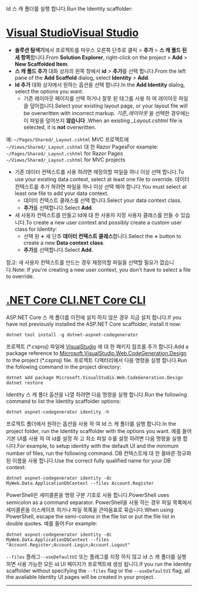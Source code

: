 <span data-ttu-id="3d228-101">Id 스 캐 폴더를 실행 합니다.</span><span class="sxs-lookup"><span data-stu-id="3d228-101">Run the Identity scaffolder:</span></span>

# <a name="visual-studiotabvisual-studio"></a>[<span data-ttu-id="3d228-102">Visual Studio</span><span class="sxs-lookup"><span data-stu-id="3d228-102">Visual Studio</span></span>](#tab/visual-studio)

* <span data-ttu-id="3d228-103">**솔루션 탐색기**에서 프로젝트를 마우스 오른쪽 단추로 클릭 > **추가** > **스 캐 폴드 된 새 항목**합니다.</span><span class="sxs-lookup"><span data-stu-id="3d228-103">From **Solution Explorer**, right-click on the project > **Add** > **New Scaffolded Item**.</span></span>
* <span data-ttu-id="3d228-104">**스 캐 폴드 추가** 대화 상자의 왼쪽 창에서 **id** > **추가**를 선택 합니다.</span><span class="sxs-lookup"><span data-stu-id="3d228-104">From the left pane of the **Add Scaffold** dialog, select **Identity** > **Add**.</span></span>
* <span data-ttu-id="3d228-105">**Id 추가** 대화 상자에서 원하는 옵션을 선택 합니다.</span><span class="sxs-lookup"><span data-stu-id="3d228-105">In the **Add Identity** dialog, select the options you want.</span></span>
  * <span data-ttu-id="3d228-106">기존 레이아웃 페이지를 선택 하거나 잘못 된 태그를 사용 하 여 레이아웃 파일을 덮어씁니다.</span><span class="sxs-lookup"><span data-stu-id="3d228-106">Select your existing layout page, or your layout file will be overwritten with incorrect markup.</span></span> <span data-ttu-id="3d228-107">*기존\_레이아웃* 을 선택한 경우에는이 파일을 덮어쓰지 **않습니다** .</span><span class="sxs-lookup"><span data-stu-id="3d228-107">When an existing *\_Layout.cshtml* file is selected, it is **not** overwritten.</span></span>

 <span data-ttu-id="3d228-108">예: `~/Pages/Shared/_Layout.cshtml` MVC 프로젝트에 `~/Views/Shared/_Layout.cshtml` 대 한 Razor Pages</span><span class="sxs-lookup"><span data-stu-id="3d228-108">For example: `~/Pages/Shared/_Layout.cshtml` for Razor Pages `~/Views/Shared/_Layout.cshtml` for MVC projects</span></span>
* <span data-ttu-id="3d228-109">기존 데이터 컨텍스트를 사용 하려면 재정의할 파일을 하나 이상 선택 합니다.</span><span class="sxs-lookup"><span data-stu-id="3d228-109">To use your existing data context, select at least one file to override.</span></span> <span data-ttu-id="3d228-110">데이터 컨텍스트를 추가 하려면 파일을 하나 이상 선택 해야 합니다.</span><span class="sxs-lookup"><span data-stu-id="3d228-110">You must select at least one file to add your data context.</span></span>
  * <span data-ttu-id="3d228-111">데이터 컨텍스트 클래스를 선택 합니다.</span><span class="sxs-lookup"><span data-stu-id="3d228-111">Select your data context class.</span></span>
  * <span data-ttu-id="3d228-112">**추가**를 선택합니다.</span><span class="sxs-lookup"><span data-stu-id="3d228-112">Select **Add**.</span></span>
* <span data-ttu-id="3d228-113">새 사용자 컨텍스트를 만들고 Id에 대 한 사용자 지정 사용자 클래스를 만들 수 있습니다.</span><span class="sxs-lookup"><span data-stu-id="3d228-113">To create a new user context and possibly create a custom user class for Identity:</span></span>
  * <span data-ttu-id="3d228-114">선택 된 **+** 새 단추 **데이터 컨텍스트 클래스**합니다.</span><span class="sxs-lookup"><span data-stu-id="3d228-114">Select the **+** button to create a new **Data context class**.</span></span>
  * <span data-ttu-id="3d228-115">**추가**를 선택합니다.</span><span class="sxs-lookup"><span data-stu-id="3d228-115">Select **Add**.</span></span>

<span data-ttu-id="3d228-116">참고: 새 사용자 컨텍스트를 만드는 경우 재정의할 파일을 선택할 필요가 없습니다.</span><span class="sxs-lookup"><span data-stu-id="3d228-116">Note: If you're creating a new user context, you don't have to select a file to override.</span></span>

# <a name="net-core-clitabnetcore-cli"></a>[<span data-ttu-id="3d228-117">.NET Core CLI</span><span class="sxs-lookup"><span data-stu-id="3d228-117">.NET Core CLI</span></span>](#tab/netcore-cli)

<span data-ttu-id="3d228-118">ASP.NET Core 스 캐 폴더를 이전에 설치 하지 않은 경우 지금 설치 합니다.</span><span class="sxs-lookup"><span data-stu-id="3d228-118">If you have not previously installed the ASP.NET Core scaffolder, install it now:</span></span>

```console
dotnet tool install -g dotnet-aspnet-codegenerator
```

<span data-ttu-id="3d228-119">프로젝트 (\*.csproj) 파일에 [VisualStudio](https://www.nuget.org/packages/Microsoft.VisualStudio.Web.CodeGeneration.Design/) 에 대 한 패키지 참조를 추가 합니다.</span><span class="sxs-lookup"><span data-stu-id="3d228-119">Add a package reference to [Microsoft.VisualStudio.Web.CodeGeneration.Design](https://www.nuget.org/packages/Microsoft.VisualStudio.Web.CodeGeneration.Design/) to the project (\*.csproj) file.</span></span> <span data-ttu-id="3d228-120">프로젝트 디렉터리에서 다음 명령을 실행 합니다.</span><span class="sxs-lookup"><span data-stu-id="3d228-120">Run the following command in the project directory:</span></span>

```console
dotnet add package Microsoft.VisualStudio.Web.CodeGeneration.Design
dotnet restore
```

<span data-ttu-id="3d228-121">Identity 스 캐 폴더 옵션을 나열 하려면 다음 명령을 실행 합니다.</span><span class="sxs-lookup"><span data-stu-id="3d228-121">Run the following command to list the Identity scaffolder options:</span></span>

```console
dotnet aspnet-codegenerator identity -h
```

<span data-ttu-id="3d228-122">프로젝트 폴더에서 원하는 옵션을 사용 하 여 Id 스 캐 폴더를 실행 합니다.</span><span class="sxs-lookup"><span data-stu-id="3d228-122">In the project folder, run the Identity scaffolder with the options you want.</span></span> <span data-ttu-id="3d228-123">예를 들어 기본 UI를 사용 하 여 id를 설정 하 고 최소 파일 수를 설정 하려면 다음 명령을 실행 합니다.</span><span class="sxs-lookup"><span data-stu-id="3d228-123">For example, to setup identity with the default UI and the minimum number of files, run the following command.</span></span> <span data-ttu-id="3d228-124">DB 컨텍스트에 대 한 올바른 정규화 된 이름을 사용 합니다.</span><span class="sxs-lookup"><span data-stu-id="3d228-124">Use the correct fully qualified name for your DB context:</span></span>

```console
dotnet aspnet-codegenerator identity -dc MyWeb.Data.ApplicationDbContext --files Account.Register
```

<span data-ttu-id="3d228-125">PowerShell은 세미콜론을 명령 구분 기호로 사용 합니다.</span><span class="sxs-lookup"><span data-stu-id="3d228-125">PowerShell uses semicolon as a command separator.</span></span> <span data-ttu-id="3d228-126">PowerShell을 사용 하는 경우 파일 목록에서 세미콜론을 이스케이프 하거나 파일 목록을 큰따옴표로 묶습니다.</span><span class="sxs-lookup"><span data-stu-id="3d228-126">When using PowerShell, escape the semi-colons in the file list or put the file list in double quotes.</span></span> <span data-ttu-id="3d228-127">예를 들어:</span><span class="sxs-lookup"><span data-stu-id="3d228-127">For example:</span></span>

```console
dotnet aspnet-codegenerator identity -dc MyWeb.Data.ApplicationDbContext --files "Account.Register;Account.Login;Account.Logout"
```

<span data-ttu-id="3d228-128">`--files` 플래그`--useDefaultUI` 또는 플래그를 지정 하지 않고 id 스 캐 폴더를 실행 하면 사용 가능한 모든 id UI 페이지가 프로젝트에 생성 됩니다.</span><span class="sxs-lookup"><span data-stu-id="3d228-128">If you run the Identity scaffolder without specifying the `--files` flag or the `--useDefaultUI` flag, all the available Identity UI pages will be created in your project.</span></span>

---
